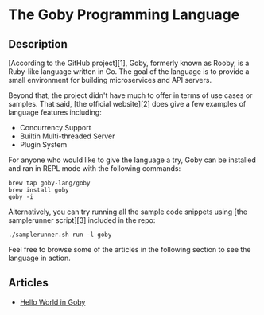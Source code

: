 # The Goby Programming Language

## Description

[According to the GitHub project][1], Goby, formerly known as Rooby, is a 
Ruby-like language written in Go. The goal of the language is to 
provide a small environment for building microservices and API servers. 

Beyond that, the project didn't have much to offer in terms of
use cases or samples. That said, [the official website][2] does give a few
examples of language features including:

- Concurrency Support
- Builtin Multi-threaded Server
- Plugin System

For anyone who would like to give the language a try, Goby can be installed
and ran in REPL mode with the following commands:

```shell
brew tap goby-lang/goby
brew install goby
goby -i
```

Alternatively, you can try running all the sample code snippets using
[the samplerunner script][3] included in the repo:

```shell
./samplerunner.sh run -l goby
```

Feel free to browse some of the articles in the following section to see
the language in action.


## Articles

- [Hello World in Goby](https://sampleprograms.io/projects/hello-world/goby)